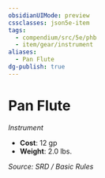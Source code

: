 ```yaml
---
obsidianUIMode: preview
cssclasses: json5e-item
tags:
  - compendium/src/5e/phb
  - item/gear/instrument
aliases:
  - Pan Flute
dg-publish: true
---
```

# Pan Flute
*Instrument*  

- **Cost**: 12 gp
- **Weight**: 2.0 lbs.

*Source: SRD / Basic Rules*